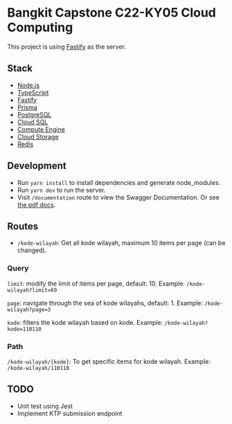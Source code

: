 # Bangkit Capstone C22-KY05 Cloud Computing

This project is using [Fastify](https://www.fastify.io/) as the server.

## Stack

- [Node.js](https://nodejs.org/)
- [TypeScript](https://www.typescriptlang.org/)
- [Fastify](https://www.fastify.io/)
- [Prisma](https://www.prisma.io/)
- [PostgreSQL](https://www.postgresql.org/)
- [Cloud SQL](https://cloud.google.com/sql)
- [Compute Engine](https://cloud.google.com/compute)
- [Cloud Storage](https://cloud.google.com/storage)
- [Redis](https://redis.io/)

## Development

- Run `yarn install` to install dependencies and generate node_modules.
- Run `yarn dev` to run the server.
- Visit `/documentation` route to view the Swagger Documentation. Or see [the pdf docs](/swagger.pdf).

## Routes

- `/kode-wilayah`: Get all kode wilayah, maximum 10 items per page (can be changed).

### Query

`limit`: modify the limit of items per page, default: 10. Example: `/kode-wilayah?limit=69`

`page`: navigate through the sea of kode wilayahs, default: 1. Example: `/kode-wilayah?page=3`

`kode`: filters the kode wilayah based on kode. Example: `/kode-wilayah?kode=110110`

### Path

`/kode-wilayah/{kode}`: To get specific items for kode wilayah. Example: `/kode-wilayah/110110`

## TODO

- Unit test using Jest
- Implement KTP submission endpoint
